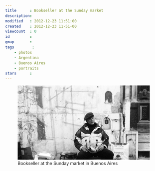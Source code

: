 ```yaml
---
title      : Bookseller at the Sunday market
description: 
modified   : 2012-12-23 11:51:00
created    : 2012-12-23 11-51-00
viewcount  : 0
id         : 
gmap       : 
tags        :
    - photos
    - Argentina
    - Buenos Aires
    - portraits
stars      : 
---
```


<figure>
    <img src="img/IMG_3903.JPG">
    <figcaption>Bookseller at the Sunday market in Buenos Aires</figcaption>
</figure>

